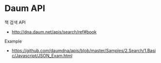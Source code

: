 # Daum API

책 검색 API
- http://dna.daum.net/apis/search/ref#book


Example
- https://github.com/daumdna/apis/blob/master/Samples/2.Search/1.Basic/Javascript/JSON_Exam.html
